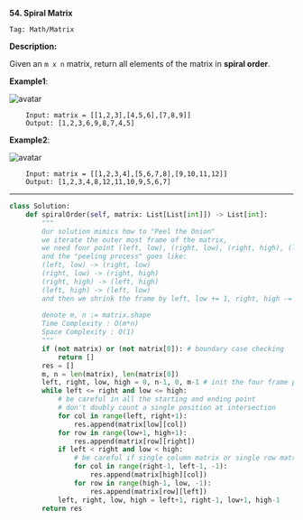 **54. Spiral Matrix**

```Tag: Math/Matrix```

**Description:**

Given an ```m x n``` matrix, return all elements of the matrix in **spiral order**.

**Example1**:

![avatar](Fig/54-E1.jpg)

        Input: matrix = [[1,2,3],[4,5,6],[7,8,9]]
        Output: [1,2,3,6,9,8,7,4,5]

**Example2**:

![avatar](Fig/54-E2.jpg)

        Input: matrix = [[1,2,3,4],[5,6,7,8],[9,10,11,12]]
        Output: [1,2,3,4,8,12,11,10,9,5,6,7]

-----------

```python
class Solution:
    def spiralOrder(self, matrix: List[List[int]]) -> List[int]:
        """
        Our solution mimics how to "Peel the Onion"
        we iterate the outer most frame of the matrix, 
        we need four point (left, low), (right, low), (right, high), (left, high)
        and the "peeling process" goes like:
        (left, low) -> (right, low)
        (right, low) -> (right, high)
        (right, high) -> (left, high)
        (left, high) -> (left, low)
        and then we shrink the frame by left, low += 1, right, high -= 1
        
        denote m, n := matrix.shape
        Time Complexity : O(m*n)
        Space Complexity : O(1)
        """
        if (not matrix) or (not matrix[0]): # boundary case checking
            return []
        res = []
        m, n = len(matrix), len(matrix[0])
        left, right, low, high = 0, n-1, 0, m-1 # init the four frame pointers
        while left <= right and low <= high:
            # be careful in all the starting and ending point
            # don't doubly count a single position at intersection
            for col in range(left, right+1):
                res.append(matrix[low][col])
            for row in range(low+1, high+1):
                res.append(matrix[row][right])
            if left < right and low < high:
                # be careful if single column matrix or single row matrix
                for col in range(right-1, left-1, -1):
                    res.append(matrix[high][col])
                for row in range(high-1, low, -1):
                    res.append(matrix[row][left])
            left, right, low, high = left+1, right-1, low+1, high-1
        return res
```
